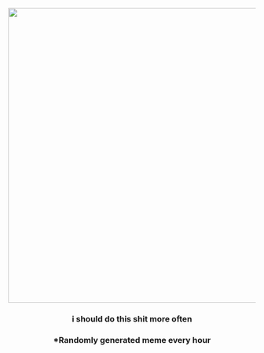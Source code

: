 <p align="center">
        <img src="https://i.redd.it/eopgy81tsty81.gif" width="600" height="600">
        </p>
        <h3 align="center">i should do this shit more often</h3>
        <h3 align="center">*Randomly generated meme every hour</h3>
    